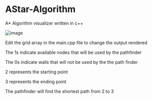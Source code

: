 # AStar-Algorithm
A* Algorithm visualizer written in c++ 

![image](https://github.com/user-attachments/assets/394fb0f0-a89c-4e1e-8c5e-cd56792e29c5)

Edit the grid array in the main.cpp file to change the output rendered

The 1s indicate available nodes that will be used by the pathfinder

The 0s indicate walls that will not be used by the the path finder

2 represents the starting point 

3 represents the ending point

The pathfinder will find the shortest path from 2 to 3

